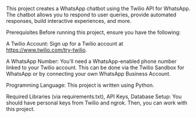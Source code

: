 This project creates a WhatsApp chatbot using the Twilio API for WhatsApp. The chatbot allows you to respond to user queries, provide automated responses, build interactive experiences, and more.

Prerequisites
Before running this project, ensure you have the following:

A Twilio Account: Sign up for a Twilio account at https://www.twilio.com/try-twilio.

A WhatsApp Number: You'll need a WhatsApp-enabled phone number linked to your Twilio account. This can be done via the Twilio Sandbox for WhatsApp or by connecting your own WhatsApp Business Account.

Programming Language: This project is written using Python.

Required Libraries (via requirements.txt), API Keys, Database Setup: You should have personal keys from Twilio and ngrok. Then, you can work with this project.
